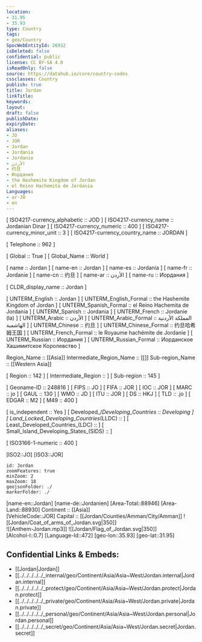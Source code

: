 ```yaml
---
location:
- 31.95
- 35.93
type: Country
tags:
- geo/Country
SpocWebEntityId: 26932
isDeleted: false
confidential: public
license: CC BY-SA 4.0
isReadOnly: false
source: https://datahub.io/core/country-codes
cssclasses: Country
publish: true
title: Jordan
linkTitle: 
keywords: 
layout: 
draft: false
publishDate: 
expiryDate: 
aliases:
- JO
- JOR
- Jordan
- Jordania
- Jordanie
- الأردن
- 约旦
- Иордания
- the Hashemite Kingdom of Jordan
- el Reino Hachemita de Jordania
Languages:
- ar-JO
- en
---
```



[	ISO4217-currency_alphabetic	 :: JOD ] 
[	ISO4217-currency_name	 :: Jordanian Dinar ] 
[	ISO4217-currency_numeric	 :: 400 ] 
[	ISO4217-currency_minor_unit	 :: 3 ] 
[	ISO4217-currency_country_name	 :: JORDAN ] 

[	Telephone	 :: 962 ] 

[	Global	 :: True ] 
[	Global_Name	 :: World ] 

[	name	 :: Jordan ] 
[	name-en	 :: Jordan ] 
[	name-es	 :: Jordania ] 
[	name-fr	 :: Jordanie ] 
[	name-cn	 :: 约旦 ] 
[	name-ar	 :: الأردن ] 
[	name-ru	 :: Иордания ] 

[	CLDR_display_name	 :: Jordan ] 

[	UNTERM_English	 :: Jordan ] 
[	UNTERM_English_Formal	 :: the Hashemite Kingdom of Jordan ] 
[	UNTERM_Spanish_Formal	 :: el Reino Hachemita de Jordania ] 
[	UNTERM_Spanish	 :: Jordania ] 
[	UNTERM_French	 :: Jordanie (la) ] 
[	UNTERM_Arabic	 :: الأردن ] 
[	UNTERM_Arabic_Formal	 :: المملكة الأردنية الهاشمية ] 
[	UNTERM_Chinese	 :: 约旦 ] 
[	UNTERM_Chinese_Formal	 :: 约旦哈希姆王国 ] 
[	UNTERM_French_Formal	 :: le Royaume hachémite de Jordanie ] 
[	UNTERM_Russian	 :: Иордания ] 
[	UNTERM_Russian_Formal	 :: Иорданское Хашимитское Королевство ] 

Region_Name ::  [[Asia]] 
Intermediate_Region_Name ::  [[]] 
Sub-region_Name ::  [[Western Asia]] 

[	Region	 :: 142 ] 
[	Intermediate_Region	 ::  ] 
[	Sub-region	 :: 145 ] 

[	Geoname-ID	 :: 248816 ] 
[	FIPS	 :: JO ] 
[	FIFA	 :: JOR ] 
[	IOC	 :: JOR ] 
[	MARC	 :: jo ] 
[	GAUL	 :: 130 ] 
[	WMO	 :: JD ] 
[	ITU	 :: JOR ] 
[	DS	 :: HKJ ] 
[	TLD	 :: .jo ] 
[	EDGAR	 :: M2 ] 
[	M49	 :: 400 ] 

[	is_independent	 :: Yes ] 
[	Developed_/_Developing_Countries	 :: Developing ] 
[	Land_Locked_Developing_Countries_(LLDC)	 ::  ] 
[	Least_Developed_Countries_(LDC)	 ::  ] 
[	Small_Island_Developing_States_(SIDS)	 ::  ] 

[	ISO3166-1-numeric	 :: 400 ] 



[ISO2::JO] 
[ISO3::JOR] 
```leaflet
id: Jordan
zoomFeatures: true 
minZoom: 2 
maxZoom: 18
geojsonFolder: ./
markerFolder: ./
```

[name-en::Jordan] 
[name-de::Jordanien] 
[Area-Total::88946] 
[Area-Land::88930] 
Continent :: [[Asia]]  
[VehicleCode::JOR] 
Capital :: [[Jordan/Counties/Amman/City/Amman]] 
![[Jordan/Coat_of_arms_of_Jordan.svg|350]]  
![[Anthem-Jordan.mp3]]
![[Jordan/Flag_of_Jordan.svg|350]]  
[Alcohol-l::0.7] 
[Language-Id::472] 
[geo-lon::35.93] 
[geo-lat::31.95] 



## Confidential Links & Embeds: 
- [[Jordan|Jordan]]  
- [[../../../../../_internal/geo/Continent/Asia/Asia~West/Jordan.internal|Jordan.internal]]  
- [[../../../../../_protect/geo/Continent/Asia/Asia~West/Jordan.protect|Jordan.protect]] 
- [[../../../../../_private/geo/Continent/Asia/Asia~West/Jordan.private|Jordan.private]] 
- [[../../../../../_personal/geo/Continent/Asia/Asia~West/Jordan.personal|Jordan.personal]] 
- [[../../../../../_secret/geo/Continent/Asia/Asia~West/Jordan.secret|Jordan.secret]] 
